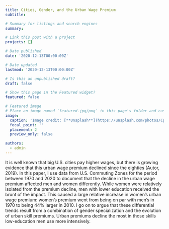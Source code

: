 ```yaml
---
title: Cities, Gender, and the Urban Wage Premium
subtitle:  

# Summary for listings and search engines
summary: 

# Link this post with a project
projects: []

# Date published
date: '2020-12-13T00:00:00Z'

# Date updated
lastmod: '2020-12-13T00:00:00Z'

# Is this an unpublished draft?
draft: false

# Show this page in the Featured widget?
featured: false

# Featured image
# Place an image named `featured.jpg/png` in this page's folder and customize its options here.
image:
  caption: 'Image credit: [**Unsplash**](https://unsplash.com/photos/CpkOjOcXdUY)'
  focal_point: ''
  placement: 2
  preview_only: false

authors:
  - admin
---
```


It is well known that big U.S. cities pay higher wages, but there is growing evidence that this urban wage premium declined since the eighties (Autor, 2019). In this paper, I use data from U.S. Commuting Zones for the period between 1970 and 2020 to document that the decline in the urban wage premium affected men and women differently. While women were relatively isolated from the premium decline, men with lower education received the brunt of the impact. This caused a large relative increase in women’s urban wage premium: women’s premium went from being on par with men’s in 1970 to being 44% larger in 2010. I go on to argue that these differential trends result from a combination of gender specialization and the evolution of urban skill premiums. Urban premiums decline the most in those skills low-education men use more intensively.